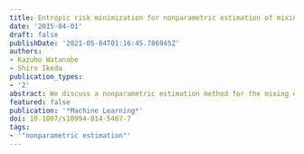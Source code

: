 ```yaml
---
title: Entropic risk minimization for nonparametric estimation of mixing distributions
date: '2015-04-01'
draft: false
publishDate: '2021-05-04T01:16:45.786945Z'
authors:
- Kazuho Watanabe
- Shiro Ikeda
publication_types:
- '2'
abstract: We discuss a nonparametric estimation method for the mixing distributions in mixture models. The problem is formalized as a minimization of a one-parameter objective functional, which becomes the maximum likelihood estimation or the kernel vector quantization in special cases. Generalizing the theorem for the nonparametric maximum likelihood estimation, we prove the existence and discreteness of the optimal mixing distribution and provide an algorithm to calculate it. It is demonstrated that with an appropriate choice of the parameter, the proposed method is less prone to overfitting than the maximum likelihood method. We further discuss the connection between the unifying estimation framework and the rate-distortion problem.
featured: false
publication: '*Machine Learning*'
doi: 10.1007/s10994-014-5467-7
tags:
- '"nonparametric estimation"'
---
```

